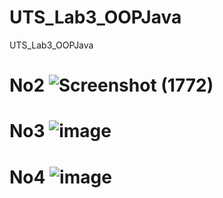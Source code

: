 # UTS_Lab3_OOPJava
UTS_Lab3_OOPJava
# No2 ![Screenshot (1772)](https://user-images.githubusercontent.com/102269575/236616384-d9b18161-fb7c-4ebe-8c2d-aeb5dd0d0cb9.png)
# No3 ![image](https://user-images.githubusercontent.com/102269575/236620580-98e4c48f-ac13-4e52-bec6-e5bbcd19a648.png)
# No4 ![image](https://user-images.githubusercontent.com/102269575/236621830-a67bbdf5-e8de-4642-a4b9-ca64cf1ffb8b.png)
